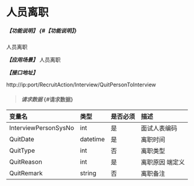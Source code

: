 # 人员离职
##### _【功能说明】_ {#【功能说明】}

人员离职


_**【应用场景】**_
人员离职


_**【接口地址】**_

http://ip:port/RecruitAction/Interview/QuitPersonToInterview

> #### _请求数据_ {#请求数据}

| 变量名 | 类型 | 是否必须 | 描述 |
| :--- | :--- | :--- | :--- |
| InterviewPersonSysNo| int | 是 | 面试人表编码 |
| QuitDate| datetime| 是 | 离职时间 |
| QuitType| int | 否 | 离职类型 |
| QuitReason| int | 是 | 离职原因 端定义 |
| QuitRemark| string| 否 | 离职备注 |
